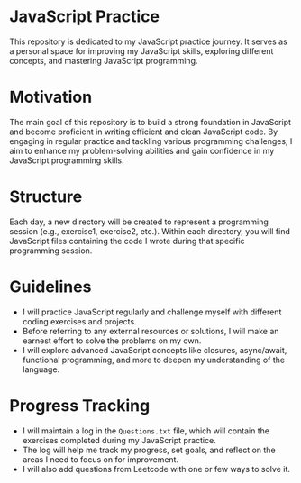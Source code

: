 # JavaScript Practice
This repository is dedicated to my JavaScript practice journey. It serves as a personal space for improving my JavaScript skills, exploring different concepts, and mastering JavaScript programming.

# Motivation
The main goal of this repository is to build a strong foundation in JavaScript and become proficient in writing efficient and clean JavaScript code. By engaging in regular practice and tackling various programming challenges, I aim to enhance my problem-solving abilities and gain confidence in my JavaScript programming skills.

# Structure
Each day, a new directory will be created to represent a programming session (e.g., exercise1, exercise2, etc.). Within each directory, you will find JavaScript files containing the code I wrote during that specific programming session.

# Guidelines
* I will practice JavaScript regularly and challenge myself with different coding exercises and projects.
* Before referring to any external resources or solutions, I will make an earnest effort to solve the problems on my own.
* I will explore advanced JavaScript concepts like closures, async/await, functional programming, and more to deepen my understanding of the language.

# Progress Tracking
* I will maintain a log in the `Questions.txt` file, which will contain the exercises completed during my JavaScript practice.
* The log will help me track my progress, set goals, and reflect on the areas I need to focus on for improvement.
* I will also add questions from Leetcode with one or few ways to solve it.
  

